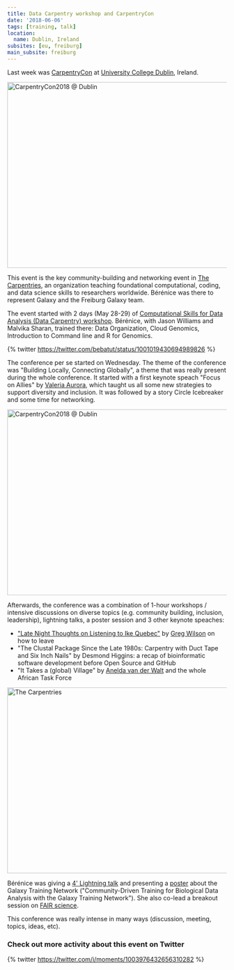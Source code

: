 ```yaml
---
title: Data Carpentry workshop and CarpentryCon
date: '2018-06-06'
tags: [training, talk]
location:
  name: Dublin, Ireland
subsites: [eu, freiburg]
main_subsite: freiburg
---
```


Last week was [CarpentryCon](https://www.carpentrycon.org/) at [University College Dublin](https://www.ucd.ie/), Ireland.

<div class="multiple-img">
    <a data-flickr-embed="true" data-header="true" href="https://www.flickr.com/photos/134305289@N03/42464629032/in/album-72157667641880727/" title="CarpentryCon2018 @ Dublin"><img src="https://farm2.staticflickr.com/1721/42464629032_9e3a6ffaf1_z.jpg" width="640" height="427" alt="CarpentryCon2018 @ Dublin"></a><script async src="//embedr.flickr.com/assets/client-code.js" charset="utf-8"></script>
</div>

This event is the key community-building and networking event in [The Carpentries](https://carpentries.org/), an organization teaching foundational computational, coding, and data science skills to researchers worldwide. Bérénice was there to represent Galaxy and the Freiburg Galaxy team.

The event started with 2 days (May 28-29) of [Computational Skills for Data Analysis (Data Carpentry) workshop](https://malvikasharan.github.io/2018-05-28-Dublin/). Bérénice, with Jason Williams and Malvika Sharan, trained there: Data Organization, Cloud Genomics, Introduction to Command line and R for Genomics. 

{% twitter https://twitter.com/bebatut/status/1001019430694989826 %}

The conference per se started on Wednesday. The theme of the conference was "Building Locally, Connecting Globally", a theme that was really present during the whole conference. It started with a first keynote speach "Focus on Allies" by [Valeria Aurora](http://valerieaurora.org/), which taught us all some new strategies to support diversity and inclusion. It was followed by a story Circle Icebreaker and some time for networking.

<div class="multiple-img">
    <a data-flickr-embed="true" data-header="true" href="https://www.flickr.com/photos/134305289@N03/41614194945/in/album-72157667641880727/" title="CarpentryCon2018 @ Dublin"><img src="https://farm2.staticflickr.com/1757/41614194945_a5f3c31163_z.jpg" width="640" height="427" alt="CarpentryCon2018 @ Dublin"></a><script async src="//embedr.flickr.com/assets/client-code.js" charset="utf-8"></script>
</div>

Afterwards, the conference was a combination of 1-hour workshops / intensive discussions on diverse topics (e.g. community building, inclusion, leadership), lightning talks, a poster session and 3 other keynote speaches:
- ["Late Night Thoughts on Listening to Ike Quebec"](http://third-bit.com/2018/05/30/late-nights-thoughts.html) by [Greg Wilson](http://third-bit.com/) on how to leave
- "The Clustal Package Since the Late 1980s: Carpentry with Duct Tape and Six Inch Nails" by Desmond Higgins: a recap of bioinformatic software development before Open Source and GitHub
- "It Takes a (global) Village" by [Anelda van der Walt](https://twitter.com/aneldavdw) and the whole African Task Force

<div class="multiple-img">
    <a data-flickr-embed="true" data-header="true" href="https://www.flickr.com/photos/134305289@N03/albums/72157667641880727" title="The Carpentries"><img src="https://farm2.staticflickr.com/1759/40708342840_c064fe495b_z.jpg" width="640" height="427" alt="The Carpentries"></a><script async src="//embedr.flickr.com/assets/client-code.js" charset="utf-8"></script>
</div>

Bérénice was giving a [4' Lightning talk](http://bebatut.fr/talks/18/05_30_carpentry_con/#/1) and presenting a [poster](https://github.com/bebatut/posters/blob/master/18/06_carpentrycon_gtn/poster.png) about the Galaxy Training Network ("Community-Driven Training for Biological Data Analysis with the Galaxy Training Network"). She also co-lead a breakout session on [FAIR science](https://github.com/carpentries/carpentrycon/blob/master/Sessions/2018-05-31/11-Breakout-11-Fostering-FAIR-Data-And-Sustainable-Software-Practices/Abstract.md).

This conference was really intense in many ways (discussion, meeting, topics, ideas, etc).

### Check out more activity about this event on Twitter

{% twitter https://twitter.com/i/moments/1003976432656310282 %}

